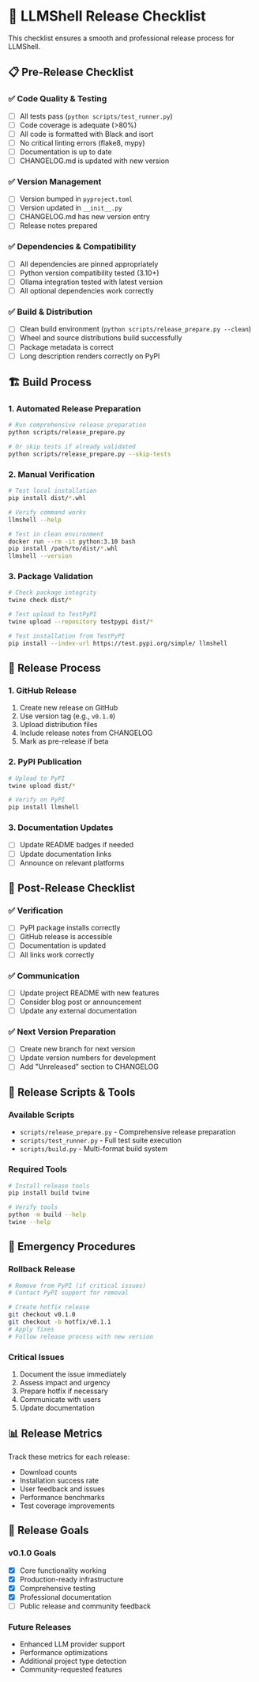 # 🚀 LLMShell Release Checklist

This checklist ensures a smooth and professional release process for LLMShell.

## 📋 Pre-Release Checklist

### ✅ Code Quality & Testing
- [ ] All tests pass (`python scripts/test_runner.py`)
- [ ] Code coverage is adequate (>80%)
- [ ] All code is formatted with Black and isort
- [ ] No critical linting errors (flake8, mypy)
- [ ] Documentation is up to date
- [ ] CHANGELOG.md is updated with new version

### ✅ Version Management
- [ ] Version bumped in `pyproject.toml`
- [ ] Version updated in `__init__.py`
- [ ] CHANGELOG.md has new version entry
- [ ] Release notes prepared

### ✅ Dependencies & Compatibility
- [ ] All dependencies are pinned appropriately
- [ ] Python version compatibility tested (3.10+)
- [ ] Ollama integration tested with latest version
- [ ] All optional dependencies work correctly

### ✅ Build & Distribution
- [ ] Clean build environment (`python scripts/release_prepare.py --clean`)
- [ ] Wheel and source distributions build successfully
- [ ] Package metadata is correct
- [ ] Long description renders correctly on PyPI

## 🏗️ Build Process

### 1. Automated Release Preparation
```bash
# Run comprehensive release preparation
python scripts/release_prepare.py

# Or skip tests if already validated
python scripts/release_prepare.py --skip-tests
```

### 2. Manual Verification
```bash
# Test local installation
pip install dist/*.whl

# Verify command works
llmshell --help

# Test in clean environment
docker run --rm -it python:3.10 bash
pip install /path/to/dist/*.whl
llmshell --version
```

### 3. Package Validation
```bash
# Check package integrity
twine check dist/*

# Test upload to TestPyPI
twine upload --repository testpypi dist/*

# Test installation from TestPyPI
pip install --index-url https://test.pypi.org/simple/ llmshell
```

## 🚀 Release Process

### 1. GitHub Release
1. Create new release on GitHub
2. Use version tag (e.g., `v0.1.0`)
3. Upload distribution files
4. Include release notes from CHANGELOG
5. Mark as pre-release if beta

### 2. PyPI Publication
```bash
# Upload to PyPI
twine upload dist/*

# Verify on PyPI
pip install llmshell
```

### 3. Documentation Updates
- [ ] Update README badges if needed
- [ ] Update documentation links
- [ ] Announce on relevant platforms

## 📝 Post-Release Checklist

### ✅ Verification
- [ ] PyPI package installs correctly
- [ ] GitHub release is accessible
- [ ] Documentation is updated
- [ ] All links work correctly

### ✅ Communication
- [ ] Update project README with new features
- [ ] Consider blog post or announcement
- [ ] Update any external documentation

### ✅ Next Version Preparation
- [ ] Create new branch for next version
- [ ] Update version numbers for development
- [ ] Add "Unreleased" section to CHANGELOG

## 🔧 Release Scripts & Tools

### Available Scripts
- `scripts/release_prepare.py` - Comprehensive release preparation
- `scripts/test_runner.py` - Full test suite execution
- `scripts/build.py` - Multi-format build system

### Required Tools
```bash
# Install release tools
pip install build twine

# Verify tools
python -m build --help
twine --help
```

## 🚨 Emergency Procedures

### Rollback Release
```bash
# Remove from PyPI (if critical issues)
# Contact PyPI support for removal

# Create hotfix release
git checkout v0.1.0
git checkout -b hotfix/v0.1.1
# Apply fixes
# Follow release process with new version
```

### Critical Issues
1. Document the issue immediately
2. Assess impact and urgency
3. Prepare hotfix if necessary
4. Communicate with users
5. Update documentation

## 📊 Release Metrics

Track these metrics for each release:
- Download counts
- Installation success rate
- User feedback and issues
- Performance benchmarks
- Test coverage improvements

## 🎯 Release Goals

### v0.1.0 Goals
- [x] Core functionality working
- [x] Production-ready infrastructure
- [x] Comprehensive testing
- [x] Professional documentation
- [ ] Public release and community feedback

### Future Releases
- Enhanced LLM provider support
- Performance optimizations
- Additional project type detection
- Community-requested features
